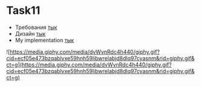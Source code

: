 # Task11

- Требования [тык](https://uvolchyk.notion.site/Task-11-ff737a2886634d87a9ec27cc5df6b3cb)
- Дизайн [тык](https://www.figma.com/file/XBWkCkppfG8liSBVsnd9Kq/Task-11?node-id=0%3A1)
- My implementation [тык](https://github.com/htmlprogrammist/SpaceX)

![https://media.giphy.com/media/dvWvnRdc4h440/giphy.gif?cid=ecf05e473bzqablvxe59hnh59libwrelabjd8dlq97cyasnm&rid=giphy.gif&ct=g](https://media.giphy.com/media/dvWvnRdc4h440/giphy.gif?cid=ecf05e473bzqablvxe59hnh59libwrelabjd8dlq97cyasnm&rid=giphy.gif&ct=g)
